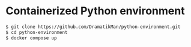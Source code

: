 # Containerized Python environment

```bash
$ git clone https://github.com/DramatikMan/python-environment.git
$ cd python-environment
$ docker compose up
```
